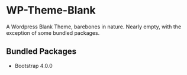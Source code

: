 # WP-Theme-Blank

A Wordpress Blank Theme, barebones in nature. Nearly empty, with the exception of some bundled packages.

## Bundled Packages
<ul>
	<li>Bootstrap 4.0.0</li>
</ul>
